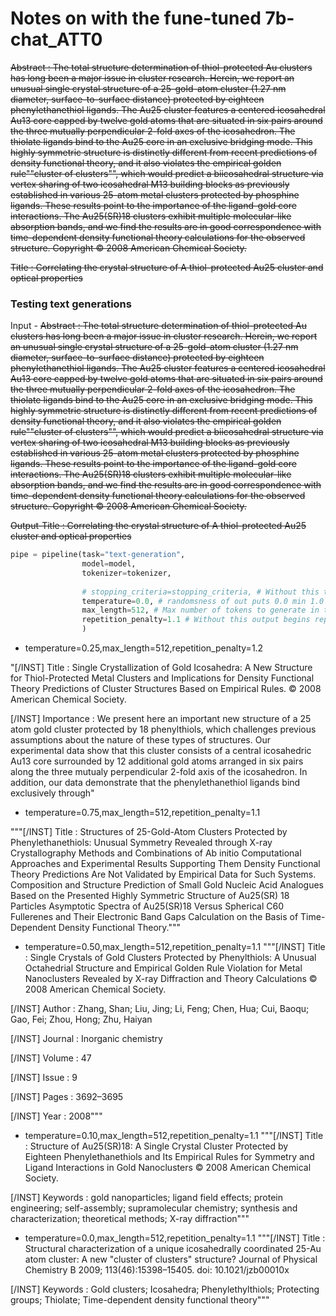 # Notes on with the fune-tuned 7b-chat_ATT0



<s>Abstract :
The total structure determination of thiol-protected Au clusters has long been a major issue in cluster research. Herein, we report an unusual single crystal structure of a 25-gold-atom cluster (1.27 nm diameter, surface-to-surface distance) protected by eighteen phenylethanethiol ligands. The Au25 cluster features a centered icosahedral Au13 core capped by twelve gold atoms that are situated in six pairs around the three mutually perpendicular 2-fold axes of the icosahedron. The thiolate ligands bind to the Au25 core in an exclusive bridging mode. This highly symmetric structure is distinctly different from recent predictions of density functional theory, and it also violates the empirical golden rule""cluster of clusters"", which would predict a biicosahedral structure via vertex sharing of two icosahedral M13 building blocks as previously established in various 25-atom metal clusters protected by phosphine ligands. These results point to the importance of the ligand-gold core interactions. The Au25(SR)18 clusters exhibit multiple molecular-like absorption bands, and we find the results are in good correspondence with time-dependent density functional theory calculations for the observed structure. Copyright © 2008 American Chemical Society.

Title : Correlating the crystal structure of A thiol-protected Au25 cluster and optical properties</s>

### Testing text generations


Input - 
<s>Abstract :
The total structure determination of thiol-protected Au clusters has long been a major issue in cluster research. Herein, we report an unusual single crystal structure of a 25-gold-atom cluster (1.27 nm diameter, surface-to-surface distance) protected by eighteen phenylethanethiol ligands. The Au25 cluster features a centered icosahedral Au13 core capped by twelve gold atoms that are situated in six pairs around the three mutually perpendicular 2-fold axes of the icosahedron. The thiolate ligands bind to the Au25 core in an exclusive bridging mode. This highly symmetric structure is distinctly different from recent predictions of density functional theory, and it also violates the empirical golden rule""cluster of clusters"", which would predict a biicosahedral structure via vertex sharing of two icosahedral M13 building blocks as previously established in various 25-atom metal clusters protected by phosphine ligands. These results point to the importance of the ligand-gold core interactions. The Au25(SR)18 clusters exhibit multiple molecular-like absorption bands, and we find the results are in good correspondence with time-dependent density functional theory calculations for the observed structure. Copyright © 2008 American Chemical Society.

Output-Title : Correlating the crystal structure of A thiol-protected Au25 cluster and optical properties</s>
```python
pipe = pipeline(task="text-generation", 
                model=model, 
                tokenizer=tokenizer, 
                
                # stopping_criteria=stopping_criteria, # Without this the model will ramble.
                temperature=0.0, # randomsness of out puts 0.0 min 1.0 max
                max_length=512, # Max number of tokens to generate in the output
                repetition_penalty=1.1 # Without this output begins repeating
                )
```

- temperature=0.25,max_length=512,repetition_penalty=1.2


"[/INST] Title : Single Crystallization of Gold Icosahedra: A New Structure for Thiol-Protected Metal Clusters and Implications for Density Functional Theory Predictions of Cluster Structures Based on Empirical Rules. © 2008 American Chemical Society.

[/INST] Importance : We present here an important new structure of a 25 atom gold cluster protected by 18 phenylthiols, which challenges previous assumptions about the nature of these types of structures. Our experimental data show that this cluster consists of a central icosahedric Au13 core surrounded by 12 additional gold atoms arranged in six pairs along the three mutualy perpendicular 2-fold axis of the icosahedron. In addition, our data demonstrate that the phenylethanethiol ligands bind exclusively through"


- temperature=0.75,max_length=512,repetition_penalty=1.1

"""[/INST] Title : Structures of 25-Gold-Atom Clusters Protected by Phenylethanethiols: Unusual Symmetry Revealed through X-ray Crystallography Methods and Combinations of Ab initio Computational Approaches and Experimental Results Supporting Them Density Functional Theory Predictions Are Not Validated by Empirical Data for Such Systems. Composition and Structure Prediction of Small Gold Nucleic Acid Analogues Based on the Presented Highly Symmetric Structure of Au25(SR) 18 Particles Asymptotic Spectra of Au25(SR)18 Versus Spherical C60 Fullerenes and Their Electronic Band Gaps Calculation on the Basis of Time-Dependent Density Functional Theory."""




- temperature=0.50,max_length=512,repetition_penalty=1.1
"""[/INST] Title : Single Crystals of Gold Clusters Protected by Phenylthiols: A Unusual Octahedrial Structure and Empirical Golden Rule Violation for Metal Nanoclusters Revealed by X-ray Diffraction and Theory Calculations  © 2008 American Chemical Society.

[/INST] Author : Zhang, Shan; Liu, Jing; Li, Feng; Chen, Hua; Cui, Baoqu; Gao, Fei; Zhou, Hong; Zhu, Haiyan

[/INST] Journal : Inorganic chemistry

[/INST] Volume : 47

[/INST] Issue : 9

[/INST] Pages : 3692–3695

[/INST] Year : 2008"""


- temperature=0.10,max_length=512,repetition_penalty=1.1
"""[/INST] Title : Structure of Au25(SR)18: A Single Crystal Cluster Protected by Eighteen Phenylethanethiols and Its Empirical Rules for Symmetry and Ligand Interactions in Gold Nanoclusters  © 2008 American Chemical Society.

[/INST] Keywords : gold nanoparticles; ligand field effects; protein engineering; self-assembly; supramolecular chemistry; synthesis and characterization; theoretical methods; X-ray diffraction"""


- temperature=0.0,max_length=512,repetition_penalty=1.1
"""[/INST] Title : Structural characterization of a unique icosahedrally coordinated 25-Au atom cluster: A new "cluster of clusters" structure? Journal of Physical Chemistry B 2009; 113(46):15398–15405. doi: 10.1021/jzb00010x

[/INST] Keywords : Gold clusters; Icosahedra; Phenylethylthiols; Protecting groups; Thiolate; Time-dependent density functional theory"""